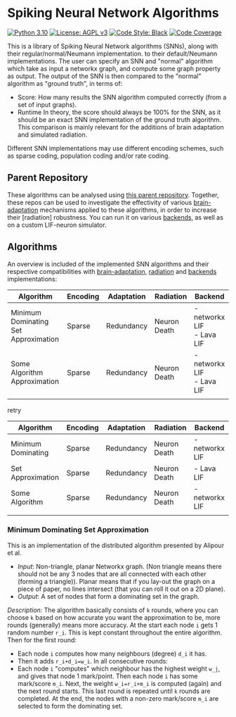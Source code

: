 # Spiking Neural Network Algorithms

[![Python 3.10][python_badge]](https://www.python.org/downloads/release/python-3106/)
[![License: AGPL v3][agpl3_badge]](https://www.gnu.org/licenses/agpl-3.0)
[![Code Style: Black][black_badge]](https://github.com/ambv/black)
[![Code Coverage][codecov_badge]](https://codecov.io/gh/a-t-0/snnalgos)

This is a library of Spiking Neural Network algorithms (SNNs), along with their
regular/normal/Neumann implementation. to their default/Neumann implementations.
The user can specify an SNN and "normal" algorithm which take as input a
networkx graph, and compute some graph property as output. The output of the
SNN is then compared to the "normal" algorithm as "ground truth", in terms of:

- Score: How many results the SNN algorithm computed correctly (from a set of input
  graphs).
- Runtime
  In theory, the score should always be 100% for the SNN, as it should be an
  exact SNN implementation of the ground truth algorithm. This comparison is
  mainly relevant for the additions of brain adaptation and simulated radiation.

Different SNN implementations may use different encoding schemes, such as
sparse coding, population coding and/or rate coding.

## Parent Repository

These algorithms can be analysed using
[this parent repository].
Together, these repos can be used to investigate the effectivity of various
[brain-adaptation] mechanisms applied to these algorithms, in order to increase
their \[radiation\] robustness. You can run it on various [backends], as well
as on a custom LIF-neuron simulator.

## Algorithms

An overview is included of the implemented SNN algorithms and their
respective compatibilities with [brain-adaptation], [radiation] and
[backends] implementations:

| Algorithm                            | Encoding | Adaptation | Radiation    | Backend                      |
| ------------------------------------ | -------- | ---------- | ------------ | ---------------------------- |
| Minimum Dominating Set Approximation | Sparse   | Redundancy | Neuron Death | - networkx LIF<br>- Lava LIF |
| Some Algorithm Approximation         | Sparse   | Redundancy | Neuron Death | - networkx LIF<br>- Lava LIF |
|                                      |          |            |              |                              |

retry

| Algorithm          | Encoding | Adaptation | Radiation    | Backend        |
| ------------------ | -------- | ---------- | ------------ | -------------- |
| Minimum Dominating | Sparse   | Redundancy | Neuron Death | - networkx LIF |
| Set Approximation  | Sparse   | Redundancy | Neuron Death | - Lava LIF     |
| Some Algorithm     | Sparse   | Redundancy | Neuron Death | - networkx LIF |
|                    |          |            |              |                |

### Minimum Dominating Set Approximation

This is an implementation of the distributed algorithm presented by Alipour et al.

- *Input*: Non-triangle, planar Networkx graph. (Non triangle means there
  should not be any 3 nodes that are all connected with each other (forming a
  triangle)). Planar means that if you lay-out the graph on a piece of paper, no
  lines intersect (that you can roll it out on a 2D plane).
- *Output*: A set of nodes that form a dominating set in the graph.

*Description:* The algorithm basically consists of `k` rounds, where you can
choose `k` based on how accurate you want the approximation to be, more rounds
(generally) means more accuracy. At the start each node `i` gets 1 random
number `r_i`. This is kept constant throughout the entire algorithm. Then for
the first round:

- Each node `i` computes how many neighbours (degree) `d_i` it has.
- Then it adds `r_i+d_i=w_i`.
  In all consecutive rounds:
- Each node `i` "computes" which neighbour has the highest weight `w_j`, and
  gives that node 1 mark/point. Then each node `i` has some mark/score `m_i`.
  Next, the weight `w_i=r_i+m_i` is computed (again) and the next round starts.
  This last round is repeated until `k` rounds are completed. At the end, the
  nodes with a non-zero mark/score `m_i` are selected to form the dominating set.

<!-- Un-wrapped URL's (Badges and Hyperlinks) -->

[agpl3_badge]: https://img.shields.io/badge/License-AGPL_v3-blue.svg
[backends]: https://github.com/a-t-0/snnbackends
[black_badge]: https://img.shields.io/badge/code%20style-black-000000.svg
[brain-adaptation]: https://github.com/a-t-0/snnadaptation
[codecov_badge]: https://codecov.io/gh/a-t-0/snn/branch/main/graph/badge.svg
[python_badge]: https://img.shields.io/badge/python-3.10-blue.svg
[radiation]: https://github.com/a-t-0/snnradiation
[this parent repository]: https://github.com/a-t-0/snncompare
